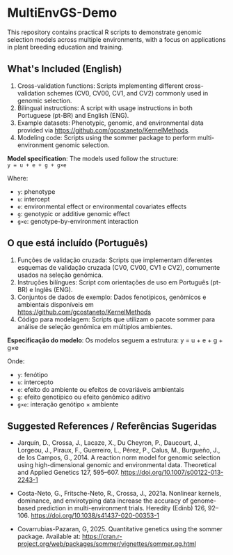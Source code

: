 # MultiEnvGS-Demo
This repository contains practical R scripts to demonstrate genomic selection models across multiple environments, with a focus on applications in plant breeding education and training.

## What's Included (English)
1) Cross-validation functions: Scripts implementing different cross-validation schemes (CV0, CV00, CV1, and CV2) commonly used in genomic selection.
2) Bilingual instructions: A script with usage instructions in both Portuguese (pt-BR) and English (ENG).
3) Example datasets: Phenotypic, genomic, and environmental data provided via https://github.com/gcostaneto/KernelMethods.
4) Modeling code: Scripts using the sommer package to perform multi-environment genomic selection.

**Model specification**: The models used follow the structure:  
`y = u + e + g + g×e`  

Where:  
- `y`: phenotype  
- `u`: intercept  
- `e`: environmental effect or environmental covariates effects  
- `g`: genotypic or additive genomic effect  
- `g×e`: genotype-by-environment interaction 


##  O que está incluído (Português)
1) Funções de validação cruzada: Scripts que implementam diferentes esquemas de validação cruzada (CV0, CV00, CV1 e CV2), comumente usados na seleção genômica.
2) Instruções bilíngues: Script com orientações de uso em Português (pt-BR) e Inglês (ENG).
3) Conjuntos de dados de exemplo: Dados fenotípicos, genômicos e ambientais disponíveis em https://github.com/gcostaneto/KernelMethods
4) Código para modelagem: Scripts que utilizam o pacote sommer para análise de seleção genômica em múltiplos ambientes.

**Especificação do modelo**: Os modelos seguem a estrutura:
y = u + e + g + g×e

Onde:
- `y`: fenótipo
- `u`: intercepto
- `e`: efeito do ambiente ou efeitos de covariáveis ambientais
- `g`: efeito genotípico ou efeito genômico aditivo
- `g×e`: interação genótipo × ambiente



##  Suggested References / Referências Sugeridas
- Jarquín, D., Crossa, J., Lacaze, X., Du Cheyron, P., Daucourt, J., Lorgeou, J., Piraux, F., Guerreiro, L., Pérez, P., Calus, M., Burgueño, J., de los Campos, G., 2014. A reaction norm model for genomic selection using high-dimensional genomic and environmental data. Theoretical and Applied Genetics 127, 595–607. https://doi.org/10.1007/s00122-013-2243-1

- Costa-Neto, G., Fritsche-Neto, R., Crossa, J., 2021a. Nonlinear kernels, dominance, and envirotyping data increase the accuracy of genome-based prediction in multi-environment trials. Heredity (Edinb) 126, 92–106. https://doi.org/10.1038/s41437-020-00353-1

- Covarrubias-Pazaran, G, 2025. Quantitative genetics using the sommer package. Available at: https://cran.r-project.org/web/packages/sommer/vignettes/sommer.qg.html
